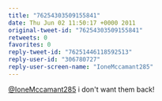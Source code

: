 ```yaml
---
title: "76254303509155841"
date: Thu Jun 02 11:50:17 +0000 2011
original-tweet-id: "76254303509155841"
retweets: 0
favorites: 0
reply-tweet-id: "76251446118592513"
reply-user-id: "306780727"
reply-user-screen-name: "IoneMccamant285"
---
```

<a href="https://twitter.com/IoneMccamant285">@IoneMccamant285</a> i don't want them back!
